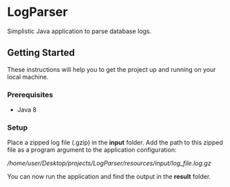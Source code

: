 # LogParser #
Simplistic Java application to parse database logs.

## Getting Started ##
These instructions will help you to get the project up and running on your local machine.

### Prerequisites ###
* Java 8


### Setup ###
Place a zipped log file (.gzip) in the **input** folder.
Add the path to this zipped file as a program argument to the application configuration:

*/home/user/Desktop/projects/LogParser/resources/input/log_file.log.gz*

You can now run the application and find the output in the **result** folder. 




